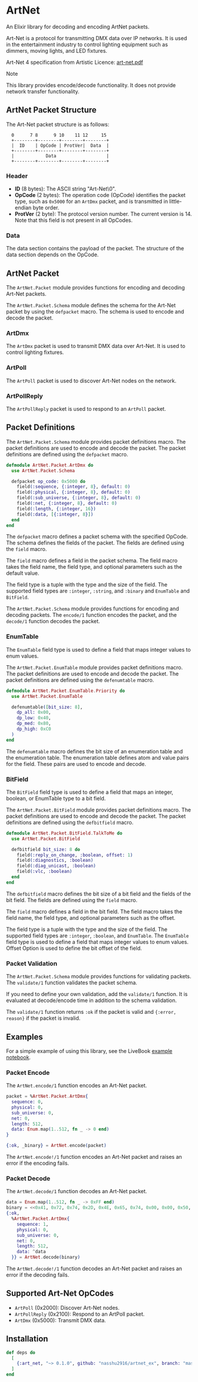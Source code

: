 # ArtNet

An Elixir library for decoding and encoding ArtNet packets.

Art-Net is a protocol for transmitting DMX data over IP networks. It is used in the entertainment industry to control lighting equipment such as dimmers, moving lights, and LED fixtures.

Art-Net 4 specification from Artistic Licence: [art-net.pdf](https://artisticlicence.com/WebSiteMaster/User%20Guides/art-net.pdf)

> [!NOTE]
> This library provides encode/decode functionality. It does not provide network transfer functionality.

## ArtNet Packet Structure

The Art-Net packet structure is as follows:

```
  0      7 8      9 10    11 12     15
  +--------+--------+--------+--------+
  |  ID    | OpCode | ProtVer|  Data  |
  +--------+--------+--------+--------+
  |            Data                   |
  +--------+--------+--------+--------+
```

### Header

- **ID** (8 bytes): The ASCII string "Art-Net\0".
- **OpCode** (2 bytes): The operation code (OpCode) identifies the packet type, such as `0x5000` for an `ArtDmx` packet, and is transmitted in little-endian byte order.
- **ProtVer** (2 byte): The protocol version number. The current version is 14. Note that this field is not present in all OpCodes.

### Data

The data section contains the payload of the packet. The structure of the data section depends on the OpCode.

## ArtNet Packet

The `ArtNet.Packet` module provides functions for encoding and decoding Art-Net packets.

The `ArtNet.Packet.Schema` module defines the schema for the Art-Net packet by using the `defpacket` macro. The schema is used to encode and decode the packet.

### ArtDmx

The `ArtDmx` packet is used to transmit DMX data over Art-Net. It is used to control lighting fixtures.

### ArtPoll

The `ArtPoll` packet is used to discover Art-Net nodes on the network.

### ArtPollReply

The `ArtPollReply` packet is used to respond to an `ArtPoll` packet.

## Packet Definitions

The `ArtNet.Packet.Schema` module provides packet definitions macro. The packet definitions are used to encode and decode the packet. The packet definitions are defined using the `defpacket` macro.

```elixir
defmodule ArtNet.Packet.ArtDmx do
  use ArtNet.Packet.Schema

  defpacket op_code: 0x5000 do
    field(:sequence, {:integer, 8}, default: 0)
    field(:physical, {:integer, 8}, default: 0)
    field(:sub_universe, {:integer, 8}, default: 0)
    field(:net, {:integer, 8}, default: 0)
    field(:length, {:integer, 16})
    field(:data, [{:integer, 8}])
  end
end
```

The `defpacket` macro defines a packet schema with the specified OpCode. The schema defines the fields of the packet. The fields are defined using the `field` macro.

The `field` macro defines a field in the packet schema. The field macro takes the field name, the field type, and optional parameters such as the default value.

The field type is a tuple with the type and the size of the field. The supported field types are `:integer`, `:string`, and `:binary` and `EnumTable` and `BitField`.

The `ArtNet.Packet.Schema` module provides functions for encoding and decoding packets. The `encode/1` function encodes the packet, and the `decode/1` function decodes the packet.

### EnumTable

The `EnumTable` field type is used to define a field that maps integer values to enum values.

The `ArtNet.Packet.EnumTable` module provides packet definitions macro. The packet definitions are used to encode and decode the packet. The packet definitions are defined using the `defenumtable` macro.

```elixir
defmodule ArtNet.Packet.EnumTable.Priority do
  use ArtNet.Packet.EnumTable

  defenumtable([bit_size: 8],
    dp_all: 0x00,
    dp_low: 0x40,
    dp_med: 0x80,
    dp_high: 0xC0
  )
end
```

The `defenumtable` macro defines the bit size of an enumeration table and the enumeration table. The enumeration table defines atom and value pairs for the field. These pairs are used to encode and decode.

### BitField

The `BitField` field type is used to define a field that maps an integer, boolean, or EnumTable type to a bit field.

The `ArtNet.Packet.BitField` module provides packet definitions macro. The packet definitions are used to encode and decode the packet. The packet definitions are defined using the `defbitfield` macro.

```elixir
defmodule ArtNet.Packet.BitField.TalkToMe do
  use ArtNet.Packet.BitField

  defbitfield bit_size: 8 do
    field(:reply_on_change, :boolean, offset: 1)
    field(:diagnostics, :boolean)
    field(:diag_unicast, :boolean)
    field(:vlc, :boolean)
  end
end
```

The `defbitfield` macro defines the bit size of a bit field and the fields of the bit field. The fields are defined using the `field` macro.

The `field` macro defines a field in the bit field. The field macro takes the field name, the field type, and optional parameters such as the offset.

The field type is a tuple with the type and the size of the field. The supported field types are `:integer`, `:boolean`, and `EnumTable`. The `EnumTable` field type is used to define a field that maps integer values to enum values. Offset Option is used to define the bit offset of the field.

### Packet Validation

The `ArtNet.Packet.Schema` module provides functions for validating packets. The `validate/1` function validates the packet schema.

If you need to define your own validation, add the `validate/1` function. It is evaluated at decode/encode time in addition to the schema validation.

The `validate/1` function returns `:ok` if the packet is valid and `{:error, reason}` if the packet is invalid.

## Examples

For a simple example of using this library, see the LiveBook [example notebook](livebook/artnet_sample.livemd).

### Packet Encode

The `ArtNet.encode/1` function encodes an Art-Net packet.

```elixir
packet = %ArtNet.Packet.ArtDmx{
  sequence: 0,
  physical: 0,
  sub_universe: 0,
  net: 0,
  length: 512,
  data: Enum.map(1..512, fn _ -> 0 end)
}

{:ok, _binary} = ArtNet.encode(packet)
```

The `ArtNet.encode!/1` function encodes an Art-Net packet and raises an error if the encoding fails.

### Packet Decode

The `ArtNet.decode/1` function decodes an Art-Net packet.

```elixir
data = Enum.map(1..512, fn _ -> 0xFF end)
binary = <<0x41, 0x72, 0x74, 0x2D, 0x4E, 0x65, 0x74, 0x00, 0x00, 0x50, 0x00, 0x0E, 0x01, 0x00, 0x00, 0x00, 0x02, 0x00>> <> Enum.into(data, <<>>, & <<&1>>)
{:ok, 
  %ArtNet.Packet.ArtDmx{
    sequence: 1,
    physical: 0,
    sub_universe: 0,
    net: 0,
    length: 512,
    data: ^data
  }} = ArtNet.decode(binary)
```

The `ArtNet.decode!/1` function decodes an Art-Net packet and raises an error if the decoding fails.

## Supported Art-Net OpCodes

- `ArtPoll` (0x2000): Discover Art-Net nodes.
- `ArtPollReply` (0x2100): Respond to an ArtPoll packet.
- `ArtDmx` (0x5000): Transmit DMX data.

## Installation

```elixir
def deps do
  [
    {:art_net, "~> 0.1.0", github: "nasshu2916/artnet_ex", branch: "master"}
  ]
end
```
